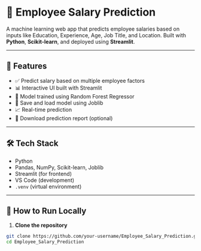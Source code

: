 # 🧠 Employee Salary Prediction

A machine learning web app that predicts employee salaries based on inputs like Education, Experience, Age, Job Title, and Location. Built with **Python**, **Scikit-learn**, and deployed using **Streamlit**.

---

## 🚀 Features

- ✅ Predict salary based on multiple employee factors
- 📊 Interactive UI built with Streamlit
- 🧮 Model trained using Random Forest Regressor
- 💾 Save and load model using Joblib
- 📈 Real-time prediction
- 📄 Download prediction report (optional)

---

## 🛠️ Tech Stack

- Python
- Pandas, NumPy, Scikit-learn, Joblib
- Streamlit (for frontend)
- VS Code (development)
- `.venv` (virtual environment)

---

## 🔧 How to Run Locally

1. **Clone the repository**
```bash
git clone https://github.com/your-username/Employee_Salary_Prediction.git
cd Employee_Salary_Prediction
